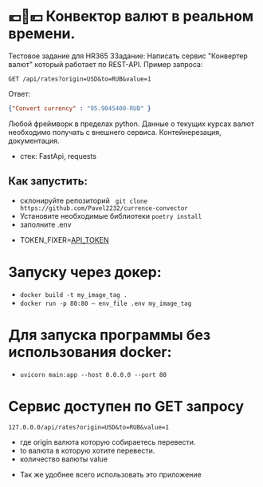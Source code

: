 # 💶💱💴 Конвектор валют в реальном времени.
Тестовое задание для HR365
ЗЗадание:
Написать сервис "Конвертер валют" который работает по REST-API.
Пример запроса:
```http request
GET /api/rates?origin=USD&to=RUB&value=1
```
Ответ:
```json
{"Convert currency" : "95.9045400-RUB" }
```

Любой фреймворк в пределах python.
Данные о текущих курсах валют необходимо получать с внешнего сервиса.
Контейнерезация, документация.

- стек: FastApi, requests

## Как запустить:
* склонируйте репозиторий ``` git clone https://github.com/Pavel2232/currence-convector```
* Установите необходимые библиотеки  ```poetry install```
* заполните .env
- TOKEN_FIXER=[API_TOKEN](https://fixer.io/)

# Запуску через докер:
- ```docker build -t my_image_tag . ```
- ```docker run -p 80:80 — env_file .env my_image_tag  ```

# Для запуска программы без использования docker:
* ```uvicorn main:app --host 0.0.0.0 --port 80```

# Сервис доступен по GET запросу 
```http request
127.0.0.0/api/rates?origin=USD&to=RUB&value=1
```
- где origin валюта которую собираетесь перевести.
- to валюта в которую хотите перевести.
- количество валюты value
* Так же удобнее всего использовать это приложение [](127.0.0.1/docs) 
